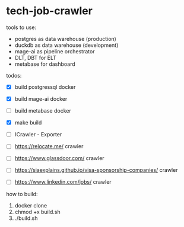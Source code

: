 # tech-job-crawler

tools to use:
- postgres as data warehouse (production)
- duckdb as data warehouse (development)
- mage-ai as pipeline orchestrator
- DLT, DBT for ELT
- metabase for dashboard
<!-- - spark
- hamravesh or Arvan as cloud provider
- teraform  -->


todos:
- [x] build postgressql docker
- [x] build mage-ai docker
- [ ] build metabase docker
- [x] make build
- [ ] ICrawler - Exporter
- [ ] https://relocate.me/ crawler
- [ ] https://www.glassdoor.com/ crawler
- [ ] https://siaexplains.github.io/visa-sponsorship-companies/ crawler
- [ ] https://www.linkedin.com/jobs/ crawler


how to build:
1. docker clone
2. chmod +x build.sh
3. ./build.sh